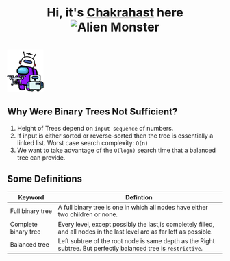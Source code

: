 <h1 align="center"> Hi, it's <a href="https://www.instagram.com/chakrahast/" target="_blank">Chakrahast</a> here <img src="https://raw.githubusercontent.com/Tarikul-Islam-Anik/Animated-Fluent-Emojis/master/Emojis/Smilies/Alien%20Monster.png" alt="Alien Monster" width="25" height="25" /></h1>
<br />

<img src="robo.png"  height ="100" >


## **Why Were Binary Trees Not Sufficient?**
1. Height of Trees depend on `input sequence` of numbers. 
2. If input is either sorted or reverse-sorted then the tree is essentially a linked list. Worst case search complexity: `O(n)`
3. We want to take advantage of the `O(logn)` search time that a balanced tree can provide.

## **Some Definitions**

 Keyword | Defintion |
| ------ | ----------- |
| Full binary tree  | A full binary tree is one in which all nodes have either two children or none. |
| Complete binary tree | Every level, except possibly the last,is completely filled, and all nodes in the last level are as far left as possible.|
| Balanced tree | Left subtree of the root node is same depth as the Right subtree. But perfectly balanced tree is `restrictive`.|
